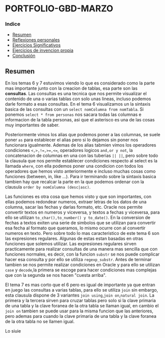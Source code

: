# PORTFOLIO-GBD-MARZO 

### Indice
* [Resumen](#resumen)  
* [Reflexiones personales](#reflexiones)  
* [Ejercicios Significativos](#ejersign)  
* [Ejercicios de invencion propia](#ejerpropios)  
* [Conclusión](#conclusiones) 


## Resumen
En los temas 6 y 7 estuvimos viendo lo que es considerado como la parte mas importante junto con la creacion de tablas,
esa parte son las **consultas**.
Las consultas es una tecnica que nos permite visualizar el contenido de una o varias tablas con solo unas lineas, incluso 
podemos darle formato a esas consultas. En el tema 6 visualizamos un la sintaxis basica de las consultas con un 
`select nomColumna from nomTabla`. Si ponemos `select * from personas` nos sacara todas las columnas e informacion de la tabla
personas, asi que el asterisco es una de las cosas muy importantes de saber.

Posteriormente vimos los alias que podemos poner a las columnas, se suele poner `as` para establecer el alias pero si lo dejamos sin poner
nos funcionara igualmente. Ademas de los alias tabmien vimos los operadores condiciones `<,>,!=,>=,<=`, operadores logicos `and,or y not`,
la concatenacion de columnas en una con las tuberias `|| ||`, pero sobre todo la clausula que nos permite establecer condiciones 
respecto al select es la llamada `where`, con ella podemos poner una condicion con todos los operadores que hemos visto anteriormente e incluso
muchas cosas como funciones (between, in, like ...). Para ir terminando sobre la sintaxis basica tambien hay que recalcar la parte en la que podemos 
ordenar con la clausula `order by nomColumna (desc|asc)`.

Las funciones es otra cosa que hemos visto y que son importantes, con ellas podemos redondear numeros, extraer letras de los datos
de una columna, sacar las fechas y darlas formato, etc. Oracle nos permite convertir textos en numeros y viceversa, y textos a fechas
y viceversa, para ello se utilizan `to_char(),to_number() y to_date()`. En la conversion de fechas a textos exiten una serie de simbolos
que se utilizan para convertir esa fecha al formato que queramos, lo mismo ocurre con al convertir numeros en texto. Pero sobre todo lo
mas caracteristico de este tema 6 son las expresiones regulares. Algunas de estas estan basadas en otras funciones que solemos utilizar. Las 
expresiones regulares sirven practicamente para realizar consultas de una manera mas sencilla que con funciones normales, es decir, con la funcion
`substr` se nos puede complicar hacer esa consulta y por ello se utiliza `regexp_substr`. Antes de terminar tambien se nos permite realizar
condiciones en Oracle y para ello se utilizan `case` y `decode`,la primera se escoge para hacer condiciones mas complejas que con la segunda
se nos hacen "cuesta arriba".

El tema 7 es mas corto que el 6 pero es igual de importante ya que entran en juego las consultas a varias tablas, para ello se utiliza
`join` sin embargo, esta clausula dispone de 3 variantes `join using`,`join on`,`natural join`. La primera y la tercera sirven para cruzar tablas
pero solo si la clave primaria de una tabla y la clave foranea de la otra tabla se llaman igual, en cambio el `join on` tambien se puede usar para la
misma funcion que las anteriores, pero ademas para cuando la clave primaria de una tabla y la clave foranea de la otra tabla no se llamen igual.

Lo siuie



